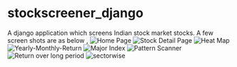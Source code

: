 # stockscreener_django

A django application which screens Indian stock market stocks.
A few screen shots are as below ,
![Home Page](/stockscreener_django/listview.png)
![Stock Detail Page](/stockscreener_django/stock_detail_view.png)
![Heat Map](/stockscreener_django/heatmap.png)
![Yearly-Monthly-Return](/stockscreener_django/index-stockreturn-dashboard.png)
![Major Index](/stockscreener_django/majorINdax.png)
![Pattern Scanner](/stockscreener_django/pattern-scanner.png)
![Return over long period](/stockscreener_django/return.png)
![sectorwise](/stockscreener_django/sectorwise.png)


